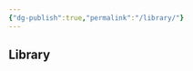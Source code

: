 ```yaml
---
{"dg-publish":true,"permalink":"/library/"}
---
```


## Library

<div id="library-display"></div>

<script>
document.addEventListener('DOMContentLoaded', () => {
  const container = document.getElementById('library-display');
  const library = JSON.parse(localStorage.getItem('bookLibrary') || '[]');

  if (!library.length) {
    container.innerText = 'Your library is empty.';
    return;
  }

  let markdown = '';
  library.forEach((book, index) => {
    markdown += `${index + 1}\n-\n${book.imgMD}\n-\n${book.wikilink}\n\n`;
  });

  container.innerText = markdown;
});
</script>